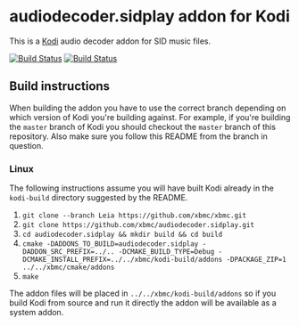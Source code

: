 # audiodecoder.sidplay addon for Kodi

This is a [Kodi](http://kodi.tv) audio decoder addon for SID music files.

[![Build Status](https://travis-ci.org/xbmc/audiodecoder.sidplay.svg?branch=master)](https://travis-ci.org/xbmc/audiodecoder.sidplay)
[![Build Status](https://dev.azure.com/teamkodi/binary-addons/_apis/build/status/xbmc.audiodecoder.sidplay?branchName=Leia)](https://dev.azure.com/teamkodi/binary-addons/_build/latest?definitionId=13&branchName=Leia)
<!--- [![Build Status](https://ci.appveyor.com/api/projects/status/github/xbmc/audiodecoder.sidplay?svg=true)](https://ci.appveyor.com/project/xbmc/audiodecoder-sidplay) -->

## Build instructions

When building the addon you have to use the correct branch depending on which version of Kodi you're building against. 
For example, if you're building the `master` branch of Kodi you should checkout the `master` branch of this repository. 
Also make sure you follow this README from the branch in question.

### Linux

The following instructions assume you will have built Kodi already in the `kodi-build` directory 
suggested by the README.

1. `git clone --branch Leia https://github.com/xbmc/xbmc.git`
2. `git clone https://github.com/xbmc/audiodecoder.sidplay.git`
3. `cd audiodecoder.sidplay && mkdir build && cd build`
4. `cmake -DADDONS_TO_BUILD=audiodecoder.sidplay -DADDON_SRC_PREFIX=../.. -DCMAKE_BUILD_TYPE=Debug -DCMAKE_INSTALL_PREFIX=../../xbmc/kodi-build/addons -DPACKAGE_ZIP=1 ../../xbmc/cmake/addons`
5. `make`

The addon files will be placed in `../../xbmc/kodi-build/addons` so if you build Kodi from source and run it directly 
the addon will be available as a system addon.
